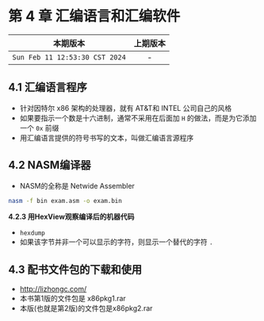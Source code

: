 # 第 4 章 汇编语言和汇编软件

|本期版本|上期版本|
|:---:|:---:|
|`Sun Feb 11 12:53:30 CST 2024`| -

## 4.1 汇编语言程序

* 针对因特尔 x86 架构的处理器，就有 AT&T和 INTEL 公司自己的风格
* 如果要指示一个数是十六进制，通常不采用在后面加 `H` 的做法，而是为它添加一个 `0x` 前缀
* 用汇编语言提供的符号书写的文本，叫做汇编语言源程序

## 4.2 NASM编译器

* NASM的全称是 Netwide Assembler

```bash
nasm -f bin exam.asm -o exam.bin
```

**4.2.3 用HexView观察编译后的机器代码**

* `hexdump`
* 如果该字节并非一个可以显示的字符，则显示一个替代的字符 `.`

## 4.3 配书文件包的下载和使用

* <http://lizhongc.com/>
* 本书第1版的文件包是 x86pkg1.rar
* 本版(也就是第2版)的文件包是x86pkg2.rar